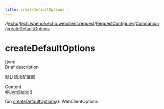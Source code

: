 ```yaml
---
title: createDefaultOptions -
---
```

//[echo](../../../index.md)/[tech.whence.echo.webclient.request](../../index.md)/[RequestConfigurer](../index.md)/[Companion](index.md)/[createDefaultOptions](create-default-options.md)



# createDefaultOptions  
[jvm]  
Brief description  


默认请求配置器

  
Content  
@[JvmStatic](https://kotlinlang.org/api/latest/jvm/stdlib/kotlin.jvm/-jvm-static/index.html)()  
  
fun [createDefaultOptions](create-default-options.md)(): WebClientOptions  



